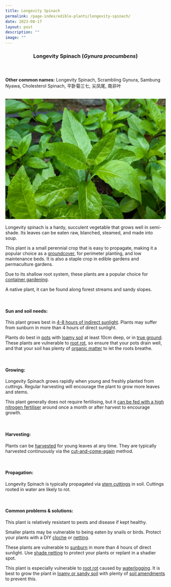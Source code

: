 ```yaml
---
title: Longevity Spinach
permalink: /page-index/edible-plants/longevity-spinach/
date: 2023-08-17
layout: post
description: ""
image: ""
---
```

<header>
	<h3>Longevity Spinach (<em>Gynura procumbens</em>)</h3>
</header>
	
<section>
	<p><strong>Other common names:</strong> Longevity Spinach, Scrambling Gynura, Sambung Nyawa, Cholesterol Spinach, 平卧菊三七, 尖凤尾, 南非叶</p>
	<br>
</section>

<section>
	<img title="Longevity spinach. Photo by Jacqueline Chua." src="/images/Plants/longevity%20spinach_jacquelinechua.jpg">
	<p>Longevity spinach is a hardy, succulent vegetable that grows well in semi-shade. Its leaves can be eaten raw, blanched, steamed, and made into soup.</p>
	<p>This plant is a small perennial crop that is easy to propagate, making it a popular choice as a <a href="/learn-more-about-gardening/glossary/#g/">groundcover</a>, for perimeter planting, and low maintenance beds. It is also a staple crop in edible gardens and permaculture gardens.</p>
		<p>Due to its shallow root system, these plants are a popular choice for <a href="/page-index/horticulture-techniques/planting-in-containers/">container gardening</a>.</p>
	<p>A native plant, it can be found along forest streams and sandy slopes.</p>
	<br>
</section>

<section>
	<h4>Sun and soil needs:</h4>
	<p>This plant grows best in <a href="/page-index/horticulture-techniques/gauging-light/">4-8 hours of indirect sunlight</a>. Plants may suffer from sunburn in more than 4 hours of direct sunlight.</p>
	<p>Plants do best in <a href="/page-index/horticulture-techniques/planting-in-containers/">pots</a> with <a href="/page-index/horticulture-techniques/soil/">loamy soil</a> at least 10cm deep, or in <a href="/page-index/horticulture-techniques/true-ground/">true ground</a>. These plants are vulnerable to <a href="/page-index/plant-problems/root-rot/">root rot</a>, so ensure that your pots drain well, and that your soil has plenty of <a href="/page-index/horticulture-techniques/soil-amendments/">organic matter</a> to let the roots breathe.</p>
	<br>
</section>
	
<section>
	<h4>Growing:</h4>
		<p>Longevity Spinach grows rapidly when young and freshly planted from cuttings. Regular harvesting will encourage the plant to grow more leaves and stems.</p>
	<p>This plant generally does not require fertilising, but it <a href="/page-index/horticulture-techniques/fertilising/">can be fed with a high nitrogen fertiliser</a> around once a month or after harvest to encourage growth.</p>
	<br>
</section>

<section>
	<h4>Harvesting:</h4>
	<p>Plants can be <a href="/page-index/horticulture-techniques/harvesting-hygiene/">harvested</a> for young leaves at any time. They are typically harvested continuously via the <a href="/page-index/horticulture-techniques/cut-and-come-again/">cut-and-come-again</a> method.</p>
	<br>
</section>

<section>
	<h4>Propagation:</h4>
		<p>Longevity Spinach is typically propagated via <a href="/page-index/horticulture-techniques/propagating-by-cuttings/">stem cuttings</a> in soil. Cuttings rooted in water are likely to rot.</p>
	<br>
</section>

<section>
	<h4>Common problems &amp; solutions:</h4>
	<p>This plant is relatively resistant to pests and disease if kept healthy.</p>
	<p>Smaller plants may be vulnerable to being eaten by snails or birds. Protect your plants with a DIY <a href="/page-index/horticulture-techniques/cloches/">cloche</a> or <a href="/page-index/hardscapes/netting/">netting</a>.</p>
				<p>These plants are vulnerable to <a href="/page-index/plant-problems/sunburn/">sunburn</a> in more than 4 hours of direct sunlight. Use <a href="/page-index/hardscapes/netting/">shade netting</a> to protect your plants or replant in a shadier spot.</p>
				<p>This plant is especially vulnerable to <a href="/page-index/plant-problems/root-rot/">root rot</a> caused by <a href="/page-index/plant-problems/waterlogging/">waterlogging</a>. It is best to grow the plant in <a href="/page-index/horticulture-techniques/soil/">loamy or sandy soil</a> with plenty of  <a href="/page-index/horticulture-techniques/soil-amendments/">soil amendments</a> to prevent this.</p>
	<br>
</section>
